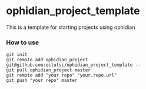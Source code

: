 # ophidian_project_template
This is a template for starting projects using ophidian

### How to use
```
git init
git remote add ophidian_project git@github.com:eclufsc/ophidian_project_template --
git pull ophidian_project master
git remote add "your repo" "your.repo.url"
git push "your repo" master
```
